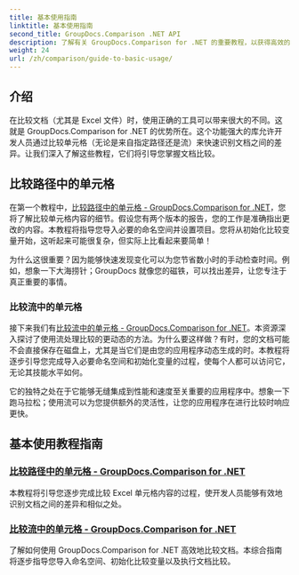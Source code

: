 ```yaml
---
title: 基本使用指南
linktitle: 基本使用指南
second_title: GroupDocs.Comparison .NET API
description: 了解有关 GroupDocs.Comparison for .NET 的重要教程，以获得高效的文档比较和开发见解。了解如何轻松比较 Excel 单元格。
weight: 24
url: /zh/comparison/guide-to-basic-usage/
---
```

## 介绍

在比较文档（尤其是 Excel 文件）时，使用正确的工具可以带来很大的不同。这就是 GroupDocs.Comparison for .NET 的优势所在。这个功能强大的库允许开发人员通过比较单元格（无论是来自指定路径还是流）来快速识别文档之间的差异。让我们深入了解这些教程，它们将引导您掌握文档比较。

## 比较路径中的单元格

在第一个教程中，[比较路径中的单元格 - GroupDocs.Comparison for .NET](./comparing-cells-from-path/)，您将了解比较单元格内容的细节。假设您有两个版本的报告，您的工作是准确指出更改的内容。本教程将指导您导入必要的命名空间并设置项目。您将从初始化比较变量开始，这听起来可能很复杂，但实际上比看起来要简单！

为什么这很重要？因为能够快速发现变化可以为您节省数小时的手动检查时间。例如，想象一下大海捞针；GroupDocs 就像您的磁铁，可以找出差异，让您专注于真正重要的事情。

### 比较流中的单元格

接下来我们有[比较流中的单元格 - GroupDocs.Comparison for .NET](./comparing-cells-from-stream/)。本资源深入探讨了使用流处理比较的更动态的方法。为什么要这样做？有时，您的文档可能不会直接保存在磁盘上，尤其是当它们是由您的应用程序动态生成的时。本教程将逐步引导您完成导入必要命名空间和初始化变量的过程，使每个人都可以访问它，无论其技能水平如何。

它的独特之处在于它能够无缝集成到性能和速度至关重要的应用程序中。想象一下跑马拉松；使用流可以为您提供额外的灵活性，让您的应用程序在进行比较时响应更快。

## 基本使用教程指南
### [比较路径中的单元格 - GroupDocs.Comparison for .NET](./comparing-cells-from-path/)
本教程将引导您逐步完成比较 Excel 单元格内容的过程，使开发人员能够有效地识别文档之间的差异和相似之处。
### [比较流中的单元格 - GroupDocs.Comparison for .NET](./comparing-cells-from-stream/)
了解如何使用 GroupDocs.Comparison for .NET 高效地比较文档。本综合指南将逐步指导您导入命名空间、初始化比较变量以及执行文档比较。